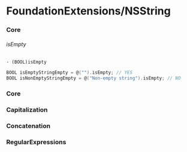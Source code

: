 # FoundationExtensions/NSString

### <a name="Core"></a> Core

###### isEmpty

`- (BOOL)isEmpty`

```objective-c
BOOL isEmptyStringEmpty = @("").isEmpty; // YES
BOOL isNonEmptyStringEmpty = @("Non-empty string").isEmpty; // NO
```

### <a name="Core"></a> Core
### <a name="Capitalization"></a> Capitalization
### <a name="Concatenation"></a> Concatenation
### <a name="RegularExpressions"></a> RegularExpressions

